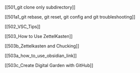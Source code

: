 

[[501_git clone only subdirectory]]

[[501a1_git rebase, git reset, git config and git troubleshooting]]


[[502_VSC_Tips]]


[[503_How to Use ZettelKasten]]

[[503b_Zettelkasten and Chucking]]

[[503a_how_to_use_obsidian_link]]

[[503c_Create Digital Garden with GitHub]]

